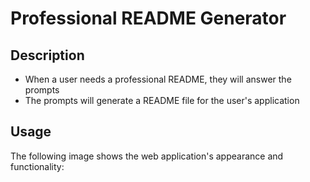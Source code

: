 # Professional README Generator

## Description
* When a user needs a professional README, they will answer the prompts 
* The prompts will generate a README file for the user's application

## Usage

The following image shows the web application's appearance and functionality: